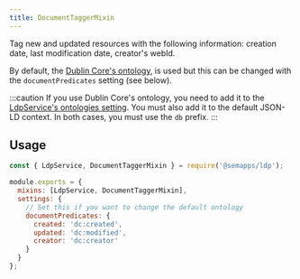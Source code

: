 ```yaml
---
title: DocumentTaggerMixin
---
```


Tag new and updated resources with the following information: creation date, last modification date, creator's webId.

By default, the [Dublin Core's ontology](https://www.dublincore.org/specifications/dublin-core/dcmi-terms/), is used but this can be changed with the `documentPredicates` setting (see below).

:::caution
If you use Dublin Core's ontology, you need to add it to the [LdpService's ontologies setting](./index#settings). You must also add it to the default JSON-LD context. In both cases, you must use the `db` prefix.
:::

## Usage

```js
const { LdpService, DocumentTaggerMixin } = require('@semapps/ldp');

module.exports = {
  mixins: [LdpService, DocumentTaggerMixin],
  settings: {
    // Set this if you want to change the default ontology
    documentPredicates: {
      created: 'dc:created',
      updated: 'dc:modified',
      creator: 'dc:creator'
    }
  }
};
```
